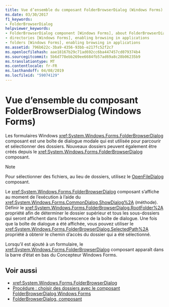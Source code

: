 ```yaml
---
title: Vue d’ensemble du composant FolderBrowserDialog (Windows Forms)
ms.date: 03/30/2017
f1_keywords:
- FolderBrowserDialog
helpviewer_keywords:
- FolderBrowserDialog component [Windows Forms], about FolderBrowserDialog
- directories [Windows Forms], enabling browsing in applications
- folders [Windows Forms], enabling browsing in applications
ms.assetid: 796b622c-3ba9-4356-93bb-e217fc52f2c7
ms.openlocfilehash: aae18167b29c71ad692cc6ba447457cd079374b4
ms.sourcegitcommit: 5b6d778ebb269ee6684fb57ad69a8c28b06235b9
ms.translationtype: MT
ms.contentlocale: fr-FR
ms.lasthandoff: 04/08/2019
ms.locfileid: "59074129"
---
```

# <a name="folderbrowserdialog-component-overview-windows-forms"></a>Vue d’ensemble du composant FolderBrowserDialog (Windows Forms)
Les formulaires Windows <xref:System.Windows.Forms.FolderBrowserDialog> composant est une boîte de dialogue modale qui est utilisée pour parcourir et sélectionner des dossiers. Nouveaux dossiers peuvent également être créés depuis le <xref:System.Windows.Forms.FolderBrowserDialog> composant.  
  
> [!NOTE]
>  Pour sélectionner des fichiers, au lieu de dossiers, utilisez le [OpenFileDialog](openfiledialog-component-windows-forms.md) composant.  
  
 Le <xref:System.Windows.Forms.FolderBrowserDialog> composant s’affiche au moment de l’exécution à l’aide du <xref:System.Windows.Forms.CommonDialog.ShowDialog%2A> (méthode). Définir le <xref:System.Windows.Forms.FolderBrowserDialog.RootFolder%2A> propriété afin de déterminer le dossier supérieur et tous les sous-dossiers qui seront affichent dans l’arborescence de la boîte de dialogue. Une fois que la boîte de dialogue a été affichée, vous pouvez utiliser le <xref:System.Windows.Forms.FolderBrowserDialog.SelectedPath%2A> propriété à obtenir le chemin d’accès du dossier qui a été sélectionné.  
  
 Lorsqu’il est ajouté à un formulaire, le <xref:System.Windows.Forms.FolderBrowserDialog> composant apparaît dans la barre d’état en bas du Concepteur Windows Forms.  
  
## <a name="see-also"></a>Voir aussi

- <xref:System.Windows.Forms.FolderBrowserDialog>
- [Procédure : choisir des dossiers avec le composant FolderBrowserDialog Windows Forms](how-to-choose-folders-with-the-windows-forms-folderbrowserdialog-component.md)
- [FolderBrowserDialog, composant](folderbrowserdialog-component-windows-forms.md)
